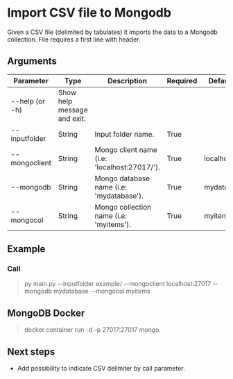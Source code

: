 # Import CSV file to Mongodb

Given a CSV file (delimited by tabulates) it imports the data to a Mongodb collection. File requires a first line with header.

## Arguments

| Parameter      | Type                        | Description                                  | Required | Default value   |
|----------------|-----------------------------|----------------------------------------------|----------|-----------------|
| --help (or -h) | Show help message and exit. |                                              |          |                 |
| --inputfolder  | String                      | Input folder name.                           | True     |                 |
| --mongoclient  | String                      | Mongo client name (i.e: 'localhost:27017/'). | True     | localhost:27017 |
| --mongodb      | String                      | Mongo database name (i.e: 'mydatabase').     | True     | mydatabase      |
| --mongocol     | String                      | Mongo collection name (i.e: 'myitems').      | True     | myitems         |

## Example

### Call

>py main.py --inputfolder example/ --mongoclient localhost:27017 --mongodb mydatabase --mongocol myitems

## MongoDB Docker

>docker container run -d -p 27017:27017 mongo

## Next steps

- Add possibility to indicate CSV delimiter by call parameter.
